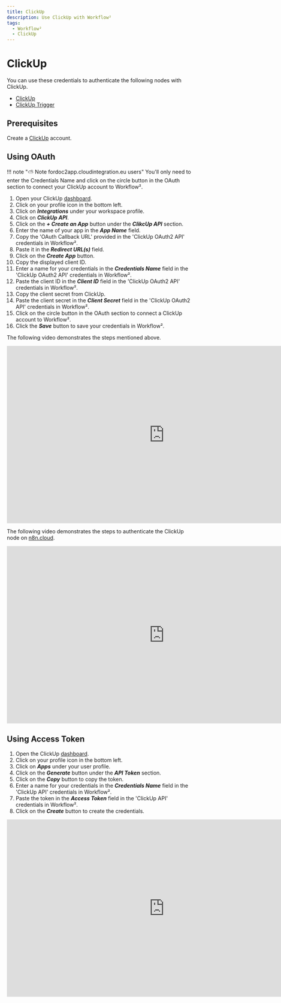```yaml
---
title: ClickUp
description: Use ClickUp with Workflow²
tags:
  - Workflow²
  - ClickUp
---
```

# ClickUp

You can use these credentials to authenticate the following nodes with ClickUp.
- [ClickUp](/workflow/integrations/nodes/workflow-nodes-base.clickUp/)
- [ClickUp Trigger](/workflow/integrations/trigger-nodes/workflow-nodes-base.clickUpTrigger/)

## Prerequisites

Create a [ClickUp](https://www.clickup.com/) account.

## Using OAuth

!!! note "⛅️ Note fordoc2app.cloudintegration.eu users"
    You'll only need to enter the Credentials Name and click on the circle button in the OAuth section to connect your ClickUp account to Workflow².


1. Open your ClickUp [dashboard](https://app.clickup.com).
2. Click on your profile icon in the bottom left.
3. Click on ***Integrations*** under your workspace profile.
4. Click on ***ClickUp API***.
5. Click on the ***+ Create an App*** button under the ***ClikcUp API*** section.
6. Enter the name of your app in the ***App Name*** field.
7. Copy the 'OAuth Callback URL' provided in the 'ClickUp OAuth2 API' credentials in Workflow².
8. Paste it in the ***Redirect URL(s)*** field.
9. Click on the ***Create App*** button.
10. Copy the displayed client ID.
11. Enter a name for your credentials in the ***Credentials Name*** field in the 'ClickUp OAuth2 API' credentials in Workflow².
12. Paste the client ID in the ***Client ID*** field in the 'ClickUp OAuth2 API' credentials in Workflow².
13. Copy the client secret from ClickUp.
14. Paste the client secret in the ***Client Secret*** field in the 'ClickUp OAuth2 API' credentials in Workflow².
15. Click on the circle button in the OAuth section to connect a ClickUp account to Workflow².
16. Click the ***Save*** button to save your credentials in Workflow².

The following video demonstrates the steps mentioned above.

<div class="video-container">
<iframe width="840" height="472.5" src="https://www.youtube.com/embed/jPD0p8n-Ddk" frameborder="0" allow="accelerometer; autoplay; clipboard-write; encrypted-media; gyroscope; picture-in-picture" allowfullscreen></iframe>
</div>

The following video demonstrates the steps to authenticate the ClickUp node on [n8n.cloud](https://n8n.cloud).

<div class="video-container">
<iframe width="840" height="472.5" src="https://www.youtube.com/embed/1CjF_cPNSzM" frameborder="0" allow="accelerometer; autoplay; clipboard-write; encrypted-media; gyroscope; picture-in-picture" allowfullscreen></iframe>
</div>

## Using Access Token

1. Open the ClickUp [dashboard](https://app.clickup.com).
2. Click on your profile icon in the bottom left.
3. Click on ***Apps*** under your user profile.
4. Click on the ***Generate*** button under the ***API Token*** section.
5. Click on the ***Copy*** button to copy the token.
6. Enter a name for your credentials in the ***Credentials Name*** field in the 'ClickUp API' credentials in Workflow².
7. Paste the token in the ***Access Token*** field in the 'ClickUp API' credentials in Workflow².
8. Click on the ***Create*** button to create the credentials.

<div class="video-container">
<iframe width="840" height="472.5" src="https://www.youtube.com/embed/FMc8uiFT-Eo" frameborder="0" allow="accelerometer; autoplay; clipboard-write; encrypted-media; gyroscope; picture-in-picture" allowfullscreen></iframe>
</div>
